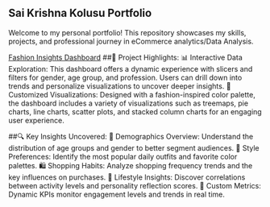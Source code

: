 ## **Sai Krishna Kolusu Portfolio**  
Welcome to my personal portfolio! This repository showcases my skills, projects, and professional journey in eCommerce analytics/Data Analysis.

[Fashion Insights Dashboard](https://saikrishnakolusu.github.io/PowerBI-Fashion-Insights-Dashboard/)
##💼 Project Highlights:
 📊 Interactive Data Exploration: This dashboard offers a dynamic experience with slicers and filters for gender, age group, and profession. Users can drill down into trends and personalize visualizations to uncover deeper insights.
 🎨 Customized Visualizations: Designed with a fashion-inspired color palette, the dashboard includes a variety of visualizations such as treemaps, pie charts, line charts, scatter plots, and stacked column charts for an engaging user experience.

##🔍 Key Insights Uncovered:
 👥 Demographics Overview: Understand the distribution of age groups and gender to better segment audiences.
 🎨 Style Preferences: Identify the most popular daily outfits and favorite color palettes.
 🛍️ Shopping Habits: Analyze shopping frequency trends and the key influences on purchases.
 🌟 Lifestyle Insights: Discover correlations between activity levels and personality reflection scores.
 🎯 Custom Metrics: Dynamic KPIs monitor engagement levels and trends in real time.
